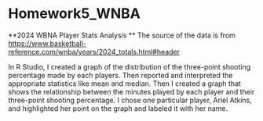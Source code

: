 # Homework5_WNBA

**2024 WBNA Player Stats Analysis
**
The source of the data is from https://www.basketball-reference.com/wnba/years/2024_totals.html#header

In R Studio, I created a graph of the distribution of the three-point shooting percentage made by each players. Then reported and interpreted the appropriate statistics like mean and median.
Then I created a graph that shows the relationship between the minutes played by each player and their three-point shooting percentage. I chose one particular player, Ariel Atkins, and highlighted her point on the graph and labeled it with her name.
